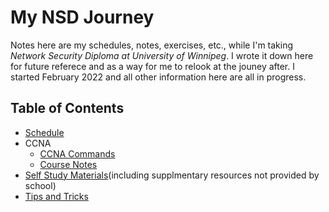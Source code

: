 # My NSD Journey

Notes here are my schedules, notes, exercises, etc., while I'm taking *Network Security Diploma at University of Winnipeg*. I wrote it down here for future referece and as a way for me to relook at the jouney after. I started February 2022 and all other information here are all in progress.

## Table of Contents
* [Schedule](PDFs/FT_NSD_Feb2022.docx.pdf)
* CCNA
  * [CCNA Commands](CCNA/commands.md)
  * [Course Notes](CCNA/randomNotes.md)
* [Self Study Materials](selfStudy.md)(including supplmentary resources not provided by school)
* [Tips and Tricks](tipsandtricks.md)
